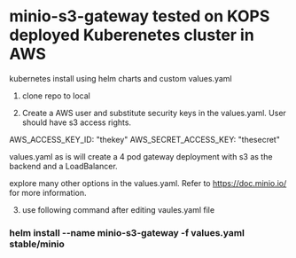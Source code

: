 # minio-s3-gateway tested on KOPS deployed Kuberenetes cluster in AWS

kubernetes install using helm charts and  custom values.yaml

1. clone repo to local

2. Create a AWS user and substitute security keys  in the values.yaml. User should have s3 access rights.

  AWS_ACCESS_KEY_ID: "thekey"
  AWS_SECRET_ACCESS_KEY: "thesecret"
  
  
  values.yaml as is will create a 4 pod gateway deployment with s3 as the backend and a LoadBalancer.
  
  explore many other options in the values.yaml. Refer to https://doc.minio.io/ for more information.
  
 3. use following command after editing vaules.yaml file

### helm install --name minio-s3-gateway  -f values.yaml stable/minio




